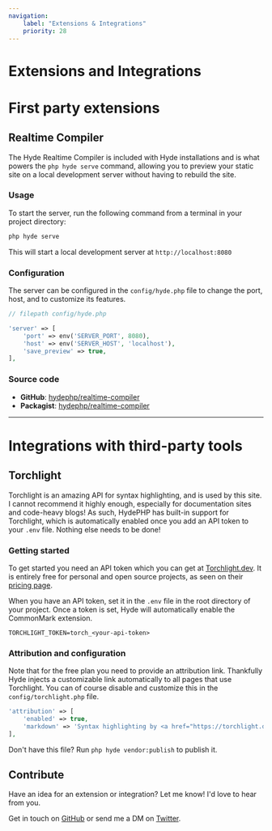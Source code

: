 ```yaml
---
navigation:
    label: "Extensions & Integrations"
    priority: 28
---
```


# Extensions and Integrations

# First party extensions


## Realtime Compiler

The Hyde Realtime Compiler is included with Hyde installations and is what powers the `php hyde serve` command,
allowing you to preview your static site on a local development server without having to rebuild the site.

### Usage

To start the server, run the following command from a terminal in your project directory:

```bash
php hyde serve
```

This will start a local development server at `http://localhost:8080`

### Configuration

The server can be configured in the `config/hyde.php` file to change the port, host, and to customize its features.

```php
// filepath config/hyde.php

'server' => [
    'port' => env('SERVER_PORT', 8080),
    'host' => env('SERVER_HOST', 'localhost'),
    'save_preview' => true,
],
```

### Source code

- **GitHub**: [hydephp/realtime-compiler](https://github.com/hydephp/realtime-compiler)
- **Packagist**: [hydephp/realtime-compiler](https://packagist.org/packages/hyde/realtime-compiler)

---

# Integrations with third-party tools


## Torchlight

Torchlight is an amazing API for syntax highlighting, and is used by this site. I cannot recommend it highly enough,
especially for documentation sites and code-heavy blogs! As such, HydePHP has built-in support for Torchlight,
which is automatically enabled once you add an API token to your `.env` file. Nothing else needs to be done!

### Getting started

To get started you need an API token which you can get at [Torchlight.dev](https://torchlight.dev/).
It is entirely free for personal and open source projects, as seen on their [pricing page](https://torchlight.dev/#pricing).

When you have an API token, set it in the `.env` file in the root directory of your project.
Once a token is set, Hyde will automatically enable the CommonMark extension.

```env
TORCHLIGHT_TOKEN=torch_<your-api-token>
```

### Attribution and configuration

Note that for the free plan you need to provide an attribution link. Thankfully Hyde injects a customizable link
automatically to all pages that use Torchlight. You can of course disable and customize this in the `config/torchlight.php` file.

```php
'attribution' => [
    'enabled' => true,
    'markdown' => 'Syntax highlighting by <a href="https://torchlight.dev/" rel="noopener nofollow">Torchlight.dev</a>',
],
```

Don't have this file? Run `php hyde vendor:publish` to publish it.


## Contribute

Have an idea for an extension or integration? Let me know! I'd love to hear from you.

Get in touch on [GitHub](https://github.com/hydephp/hyde) or send me a DM on [Twitter](https://twitter.com/CodeWithCaen).
